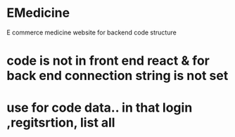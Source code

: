 # EMedicine
E commerce medicine website for backend code structure

# code is not in front end react & for back end connection string is not set
# use for code data.. in that login ,regitsrtion, list all
